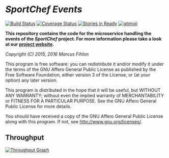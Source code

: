 *SportChef Events*
==================

[![Build Status](https://travis-ci.org/sportchef/sportchef-events.svg?branch=master)](https://travis-ci.org/sportchef/sportchef-events) [![Coverage Status](https://coveralls.io/repos/github/sportchef/sportchef-events/badge.svg?branch=master)](https://coveralls.io/github/sportchef/sportchef-events?branch=master) [![Stories in Ready](https://badge.waffle.io/sportchef/sportchef-events.svg?label=ready&title=Ready)](http://waffle.io/sportchef/sportchef-events) [![gitmoji](https://img.shields.io/badge/gitmoji-%20😜%20😍-FFDD67.svg)](https://gitmoji.carloscuesta.me)

**This repository contains the code for the microservice handling the events of the *SportChef* project. For more information please take a look at our [project website](https://www.sportchef.ch/).**

*Copyright (C) 2015, 2016 Marcus Fihlon*

This program is free software: you can redistribute it and/or modify it under the terms of the GNU Affero General Public License as published by the Free Software Foundation, either version 3 of the License, or (at your option) any later version.

This program is distributed in the hope that it will be useful, but WITHOUT ANY WARRANTY; without even the implied warranty of MERCHANTABILITY or FITNESS FOR A PARTICULAR PURPOSE. See the GNU Affero General Public License for more details.

You should have received a copy of the GNU Affero General Public License along with this program.  If not, see <http://www.gnu.org/licenses/>.

## Throughput

[![Throughput Graph](https://graphs.waffle.io/sportchef/sportchef-events/throughput.svg)](https://waffle.io/sportchef/sportchef-events/metrics/throughput)
